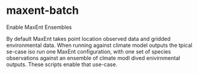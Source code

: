 maxent-batch
============

Enable MaxEnt Ensembles

By default MaxEnt takes point location observed data and gridded environmental data. When running against climate model outputs the tpical se-case iso run one MaxEnt configuration, with one set of species observations against an ensemble of clmate modl dived enivirnmental outputs. These scripts enable that use-case.
